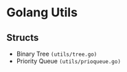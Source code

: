 # Golang Utils

## Structs

- Binary Tree `(utils/tree.go)`
- Priority Queue `(utils/prioqueue.go)`
